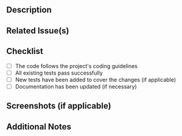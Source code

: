 ## Description

<!-- Provide a brief description of the changes introduced by this pull request -->

## Related Issue(s)

<!-- If this pull request is related to any open issue(s), reference them here using the GitHub issue syntax (e.g., Fixes #123, Resolves #456) -->

## Checklist

<!-- Mark the completed tasks with [x] -->
- [ ] The code follows the project's coding guidelines
- [ ] All existing tests pass successfully
- [ ] New tests have been added to cover the changes (if applicable)
- [ ] Documentation has been updated (if necessary)

## Screenshots (if applicable)

<!-- Include any relevant screenshots to demonstrate the visual changes (e.g., UI improvements, design updates) -->

## Additional Notes

<!-- Add any additional information or context that may be helpful for reviewers or future reference -->

